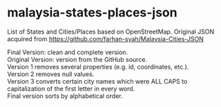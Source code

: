 # malaysia-states-places-json
List of States and Cities/Places based on OpenStreetMap. Original JSON acquired from https://github.com/farhan-syah/Malaysia-Cities-JSON

Final Version: clean and complete version. <br />
Original Version: version from the GitHub source. <br />
Version 1 removes several properties (e.g. id, coordinates, etc.). <br />
Version 2 removes null values. <br />
Version 3 converts certain city names which were ALL CAPS to capitalization of the first letter in every word. <br />
Final version sorts by alphabetical order. <br />
